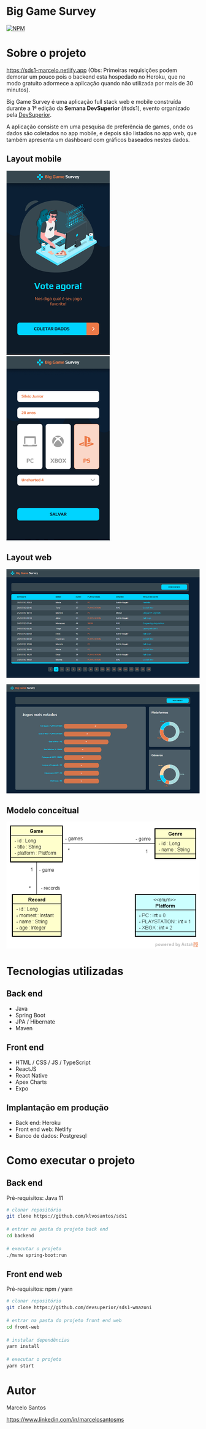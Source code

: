 # Big Game Survey 
[![NPM](https://img.shields.io/npm/l/react)](https://github.com/klvosantos/sds1/blob/master/LICENSE) 

# Sobre o projeto

https://sds1-marcelo.netlify.app (Obs: Primeiras requisições podem demorar um pouco pois o backend esta hospedado no Heroku, que no modo gratuito adormece a aplicação quando não utilizada por mais de 30 minutos).

Big Game Survey é uma aplicação full stack web e mobile construída durante a 1ª edição da **Semana DevSuperior** (#sds1), evento organizado pela [DevSuperior](https://devsuperior.com "Site da DevSuperior").

A aplicação consiste em uma pesquisa de preferência de games, onde os dados são coletados no app mobile, e depois são listados no app web, que também apresenta um dashboard com gráficos baseados nestes dados.

## Layout mobile
![Mobile 1](https://raw.githubusercontent.com/klvosantos/assets/main/sds1/mobile1.png) ![Mobile 2](https://raw.githubusercontent.com/klvosantos/assets/main/sds1/mobile2.png)
            
## Layout web
![Web 1](https://raw.githubusercontent.com/klvosantos/assets/main/sds1/web1.png)

![Web 2](https://raw.githubusercontent.com/klvosantos/assets/main/sds1/web2.png)

## Modelo conceitual
![Modelo Conceitual](https://raw.githubusercontent.com/klvosantos/assets/main/sds1/modelo-conceitual.png)

# Tecnologias utilizadas
## Back end
- Java
- Spring Boot
- JPA / Hibernate
- Maven
## Front end
- HTML / CSS / JS / TypeScript
- ReactJS
- React Native
- Apex Charts
- Expo
## Implantação em produção
- Back end: Heroku
- Front end web: Netlify
- Banco de dados: Postgresql

# Como executar o projeto

## Back end
Pré-requisitos: Java 11

```bash
# clonar repositório
git clone https://github.com/klvosantos/sds1

# entrar na pasta do projeto back end
cd backend

# executar o projeto
./mvnw spring-boot:run
```

## Front end web
Pré-requisitos: npm / yarn

```bash
# clonar repositório
git clone https://github.com/devsuperior/sds1-wmazoni

# entrar na pasta do projeto front end web
cd front-web

# instalar dependências
yarn install

# executar o projeto
yarn start
```

# Autor

Marcelo Santos

https://www.linkedin.com/in/marcelosantosms
